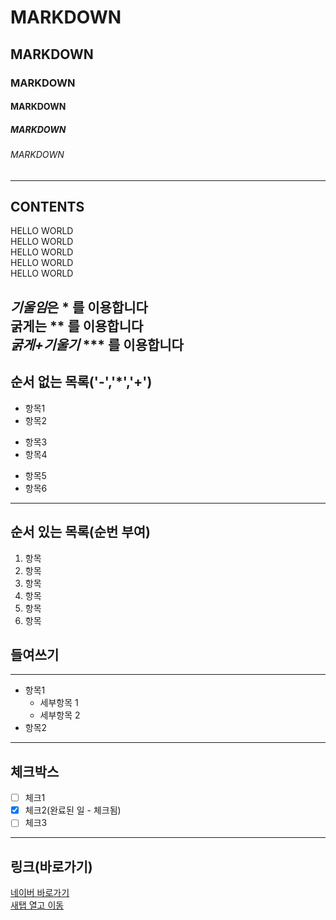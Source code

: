 
<!-- 제목 -->

# MARKDOWN
## MARKDOWN
### MARKDOWN
#### MARKDOWN
##### MARKDOWN
###### MARKDOWN

<!-- 수평선: '---', '***', '___'  --->

---
CONTENTS
---

<!-- 줄바꿈 (문장끝 SPACE 2회,)-->

HELLO WORLD  
HELLO WORLD<br>
HELLO WORLD<br>
HELLO WORLD<br>
HELLO WORLD<br>

<!-- 강조 (기울임:*. 긁게: ** , 굵게+기울임 : ***)-->
*기울임*은 * 를 이용합니다<br>
**굵게**는 ** 를 이용합니다<br>
***굵게+기울기*** *** 를 이용합니다<br>
---
<!-- 목록  -->
## 순서 없는 목록('-','*','+')
- 항목1
- 항목2
* 항목3
* 항목4
+ 항목5
+ 항목6
---
## 순서 있는 목록(순번 부여)
1. 항목
2. 항목
3. 항목
4. 항목
5. 항목
6. 항목

## 들여쓰기
---
- 항목1
  - 세부항목 1
  - 세부항목 2
- 항목2 
---
## 체크박스
- [ ] 체크1
- [x] 체크2(완료된 일 - 체크됨)
- [ ] 체크3
---
## 링크(바로가기)
[네이버 바로가기](https://naver.com)  
<a href="https://naver.com/" target="_blank">새탭 열고 이동</a>










